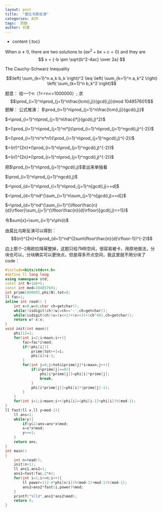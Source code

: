 ```yaml
---
layout: post
title:  "莫比乌斯反演"
categories: ACM
tags:  质数
author: 何勇
---
```


* content
{:toc}

When $a \ne 0$, there are two solutions to $(ax^2 + bx + c = 0)$ and they are 
$$ x = {-b \pm \sqrt{b^2-4ac} \over 2a} $$

The Cauchy-Schwarz Inequality

$$\left( \sum_{k=1}^n a_k b_k \right)^2 \leq \left( \sum_{k=1}^n a_k^2 \right) \left( \sum_{k=1}^n b_k^2 \right)$$


题意：
给一个n（1<=n<=1000000）;
求
$$\prod_{i=1}^n\prod_{j=1}^n\frac{lcm(i,j)}{gcd(i,j)}(mod  104857601)$$
题解：
公式推演：
$\prod_{i=1}^n\prod_{j=1}^n\frac{lcm(i,j)}{gcd(i,j)}$

$=\prod_{i=1}^n\prod_{j=1}^n\frac{i*j}{gcd(i,j)^2}$


$=(\prod_{i=1}^n\prod_{j=1}^ni*j)(\prod_{i=1}^n\prod_{j=1}^ngcd(i,j)^{-2})$


$=(\prod_{i=1}^ni^n*n!)(\prod_{i=1}^n\prod_{j=1}^ngcd(i,j)^{-2})$

$=(n!)^{2n}*(\prod_{i=1}^n\prod_{j=1}^ngcd(i,j)^{-2})$

$=(n!)^{2n}*(\prod_{i=1}^n\prod_{j=1}^ngcd(i,j)^{-2})$

把$\prod_{i=1}^n\prod_{j=1}^ngcd(i,j)$拿出来单独看

$\prod_{i=1}^n\prod_{j=1}^ngcd(i,j)$

$=\prod_{d=1}^n\prod_{i=1}^n\prod_{j=1}^n[gcd(i,j)==d]$

$=\prod_{d=1}^nd^{\sum_{i=1}^n\sum_{j=1}^n[gcd(i,j)==d]}$

$=\prod_{d=1}^nd^{\sum_{i=1}^{\lfloor\frac{n}{d}\rfloor}\sum_{j=1}^{\lfloor\frac{n}{d}\rfloor}[gcd(i,j)==1]}$

令$sum[x]=\sum_{i=1}^x\phi(i)$


由莫比乌斯反演可以得到：
$$(n!)^{2n}*(\prod_{d=1}^nd^{2sum\lfloor\frac{n}{d}\rfloor-1})^{-2}$$

边上那个-2用欧拉降幂整掉，这题只给7MB空间，很容易被卡，用原地做法，分块也可以，分块确实可以更快点，但是得多开点空间，我这里就不用分块了
code：
```cpp
#include<bits/stdc++.h>
#define ll long long
using namespace std;
const int N=1e6+5;
const int mod=104857601;
int prime[80000],phi[N],tot=0;
ll fac=1;
inline int read() {
    int x=0,w=0;char ch=getchar();
    while(!isdigit(ch))w|=ch=='-',ch=getchar();
    while(isdigit(ch))x=(x<<1)+(x<<3)+(ch^48),ch=getchar();
    return w?-x:x;
}
void init(int maxn){
    phi[1]=1;
    for(int i=2;i<maxn;i++){
        fac=fac*i%mod;
        if(!phi[i]){
            prime[tot++]=i;
            phi[i]=i-1;
        }
        for(int j=0;j<tot&&prime[j]*i<maxn;j++){
            if(i%prime[j]==0){
                phi[i*prime[j]]=phi[i]*prime[j];
                break;
            }
            phi[i*prime[j]]=phi[i]*(prime[j]-1);
        }
    }
    for(int i=1;i<maxn;i++)phi[i]=(phi[i-1]+phi[i])%(mod-1);
}
ll fast(ll x,ll y=mod-1){
    ll ans=1;
    while(y){
        if(y&1)ans=ans*x%mod;
        x=x*x%mod;
        y>>=1;
    }
    return ans;
}
int main()
{
    int n=read();
    init(n+1);
    ll ans1,ans2=1;
    ans1=fast(fac,2*n);
    for(int i=1;i<=n;i++){
        ll power=((2-4*phi[n/i])%(mod-1)+mod-1)%(mod-1);
        ans2=ans2*fast(i,power)%mod;
    }
    printf("%lld",ans1*ans2%mod);
    return 0;
}
```
